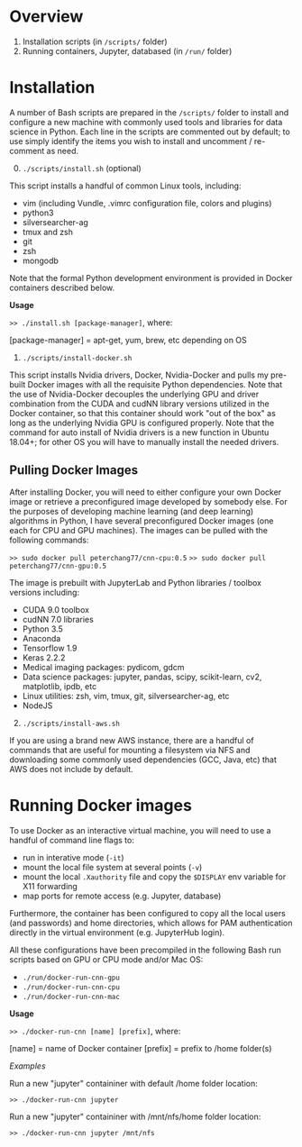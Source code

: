 # Overview

1. Installation scripts (in `/scripts/` folder)
2. Running containers, Jupyter, databased (in `/run/` folder)

# Installation

A number of Bash scripts are prepared in the `/scripts/` folder to install and configure a new machine with commonly used tools and libraries for data science in Python. Each line in the scripts are commented out by default; to use simply identify the items you wish to install and uncomment / re-comment as need.

0. `./scripts/install.sh` (optional)

This script installs a handful of common Linux tools, including:

* vim (including Vundle, .vimrc configuration file, colors and plugins)
* python3
* silversearcher-ag
* tmux and zsh
* git
* zsh
* mongodb

Note that the formal Python development environment is provided in Docker containers described below.

**Usage**

`>> ./install.sh [package-manager]`, where:

[package-manager] = apt-get, yum, brew, etc depending on OS 

1. `./scripts/install-docker.sh`

This script installs Nvidia drivers, Docker, Nvidia-Docker and pulls my pre-built Docker images with all the requisite Python dependencies. Note that the use of Nvidia-Docker decouples the underlying GPU and driver combination from the CUDA and cudNN library versions utilized in the Docker container, so that this container should work "out of the box" as long as the underlying Nvidia GPU is configured properly. Note that the command for auto install of Nvidia drivers is a new function in Ubuntu 18.04+; for other OS you will have to manually install the needed drivers.

## Pulling Docker Images

After installing Docker, you will need to either configure your own Docker image or retrieve a preconfigured image developed by somebody else. For the purposes of developing machine learning (and deep learning) algorithms in Python, I have several preconfigured Docker images (one each for CPU and GPU machines). The images can be pulled with the following commands:

`>> sudo docker pull peterchang77/cnn-cpu:0.5`
`>> sudo docker pull peterchang77/cnn-gpu:0.5`

The image is prebuilt with JupyterLab and Python libraries / toolbox versions including:

* CUDA 9.0 toolbox
* cudNN 7.0 libraries
* Python 3.5
* Anaconda
* Tensorflow 1.9
* Keras 2.2.2
* Medical imaging packages: pydicom, gdcm
* Data science packages: jupyter, pandas, scipy, scikit-learn, cv2, matplotlib, ipdb, etc
* Linux utilities: zsh, vim, tmux, git, silversearcher-ag, etc
* NodeJS

2. `./scripts/install-aws.sh` 

If you are using a brand new AWS instance, there are a handful of commands that are useful for mounting a filesystem via NFS and downloading some commonly used dependencies (GCC, Java, etc) that AWS does not include by default.

# Running Docker images

To use Docker as an interactive virtual machine, you will need to use a handful of command line flags to:

* run in interative mode (`-it`)
* mount the local file system at several points (`-v`)
* mount the local `.Xauthority` file and copy the `$DISPLAY` env variable for X11 forwarding
* map ports for remote access (e.g. Jupyter, database)

Furthermore, the container has been configured to copy all the local users (and passwords) and home directories, which allows for PAM authentication directly in the virtual environment (e.g. JupyterHub login).

All these configurations have been precompiled in the following Bash run scripts based on GPU or CPU mode and/or Mac OS:

* `./run/docker-run-cnn-gpu`
* `./run/docker-run-cnn-cpu`
* `./run/docker-run-cnn-mac`

**Usage**

`>> ./docker-run-cnn [name] [prefix]`, where:

[name]   = name of Docker container 
[prefix] = prefix to /home folder(s)

*Examples*

Run a new "jupyter" containiner with default /home folder location:

`>> ./docker-run-cnn jupyter`

Run a new "jupyter" containiner with /mnt/nfs/home folder location:

`>> ./docker-run-cnn jupyter /mnt/nfs`
